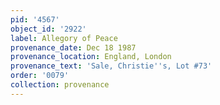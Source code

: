 ```yaml
---
pid: '4567'
object_id: '2922'
label: Allegory of Peace
provenance_date: Dec 18 1987
provenance_location: England, London
provenance_text: 'Sale, Christie''s, Lot #73'
order: '0079'
collection: provenance
---
```

